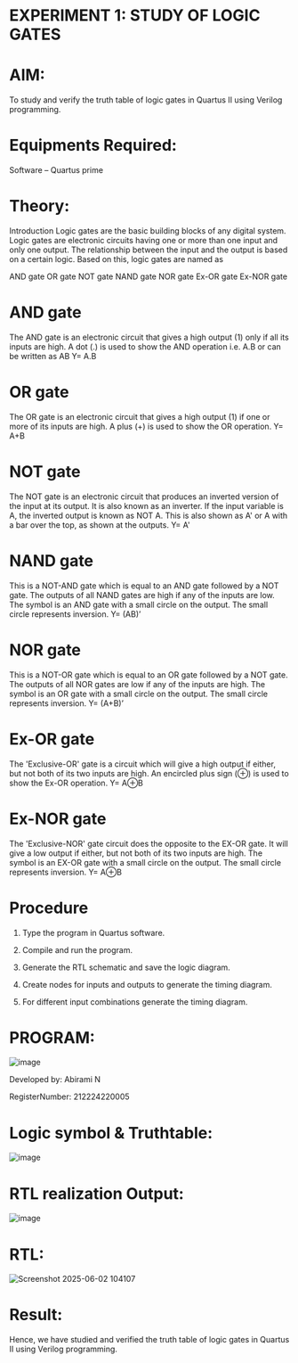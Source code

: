 # EXPERIMENT 1: STUDY OF LOGIC GATES

# AIM: 

To study and verify the truth table of logic gates in Quartus II using Verilog programming.

# Equipments Required:

Software – Quartus prime 

# Theory:

Introduction Logic gates are the basic building blocks of any digital system. Logic gates are electronic circuits having one or more than one input and only one output. The relationship between the input and the output is based on a certain logic. Based on this, logic gates are named as

AND gate OR gate NOT gate NAND gate NOR gate Ex-OR gate Ex-NOR gate

# AND gate

The AND gate is an electronic circuit that gives a high output (1) only if all its inputs are high. A dot (.) is used to show the AND operation i.e. A.B or can be written as AB
Y= A.B

# OR gate

The OR gate is an electronic circuit that gives a high output (1) if one or more of its inputs are high. A plus (+) is used to show the OR operation.
Y= A+B

# NOT gate

The NOT gate is an electronic circuit that produces an inverted version of the input at its output. It is also known as an inverter. If the input variable is A, the inverted output is known as NOT A. This is also shown as A' or A with a bar over the top, as shown at the outputs.
Y= A'

# NAND gate

This is a NOT-AND gate which is equal to an AND gate followed by a NOT gate. The outputs of all NAND gates are high if any of the inputs are low. The symbol is an AND gate with a small circle on the output. The small circle represents inversion.
Y= (AB)’

# NOR gate

This is a NOT-OR gate which is equal to an OR gate followed by a NOT gate. The outputs of all NOR gates are low if any of the inputs are high. The symbol is an OR gate with a small circle on the output. The small circle represents inversion.
Y= (A+B)’

# Ex-OR gate

The 'Exclusive-OR' gate is a circuit which will give a high output if either, but not both of its two inputs are high. An encircled plus sign (⊕) is used to show the Ex-OR operation.
Y= A⊕B

# Ex-NOR gate

The 'Exclusive-NOR' gate circuit does the opposite to the EX-OR gate. It will give a low output if either, but not both of its two inputs are high. The symbol is an EX-OR gate with a small circle on the output. The small circle represents inversion.
Y= A⊕B

# Procedure 

1.	Type the program in Quartus software.

2.	Compile and run the program.

3.	Generate the RTL schematic and save the logic diagram.

4.	Create nodes for inputs and outputs to generate the timing diagram.

5.	For different input combinations generate the timing diagram.


# PROGRAM:

![image](https://github.com/user-attachments/assets/e520cfb7-1ad6-4804-a6a0-93b1b93859cd)


Developed by: Abirami N
 
RegisterNumber: 212224220005
 
# Logic symbol & Truthtable:

![image](https://github.com/user-attachments/assets/d54322a1-65e4-4f2f-a01b-8e87223cf898)

# RTL realization Output:

![image](https://github.com/user-attachments/assets/2d8e0dc3-6f5f-470a-a413-29659e4c16d0)

# RTL:

![Screenshot 2025-06-02 104107](https://github.com/user-attachments/assets/9679bd85-c440-47cf-be42-5fb150c6480f)

# Result:

 Hence, we have studied and verified the truth table of logic gates in Quartus II using Verilog programming.

